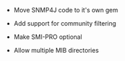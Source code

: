
* Move SNMP4J code to it's own gem

* Add support for community filtering

* Make SMI-PRO optional

* Allow multiple MIB directories

